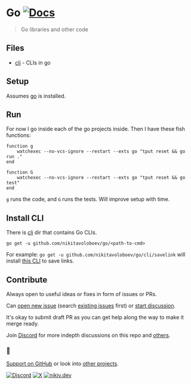 # Go [![Docs](https://img.shields.io/badge/-Docs-0a0a0a.svg?style=flat&colorA=0a0a0a)](https://pkg.go.dev/github.com/nikitavoloboev/go?tab=doc)

> Go libraries and other code

## Files

- [cli](cli) - CLIs in go

## Setup

<!-- TODO: add nix setup -->

<!-- [Bun](https://bun.sh/) is used to run things. -->

Assumes [go](https://go.dev/doc/install) is installed.

## Run

For now I go inside each of the go projects inside. Then I have these fish functions:

```
function g
    watchexec --no-vcs-ignore --restart --exts go "tput reset && go run ."
end

function G
    watchexec --no-vcs-ignore --restart --exts go "tput reset && go test"
end
```

`g` runs the code, and `G` runs the tests. Will improve setup with time.

<!-- ```
bun dev
```

Runs: `go run .` -->

## Install CLI

There is [cli](cli) dir that contains Go CLIs.

`go get -u github.com/nikitavoloboev/go/<path-to-cmd>`

For example: `go get -u github.com/nikitavoloboev/go/cli/savelink` will install [this CLI](cli/savelink/main.go) to save links.

<!-- ## Install package

> TODO: -->

<!-- `go get -u github.com/nikitavoloboev/go/lib/<path-to-lib>` -->

## Contribute

Always open to useful ideas or fixes in form of issues or PRs.

Can [open new issue](../../issues/new/choose) (search [existing issues](../../issues) first) or [start discussion](../../discussions).

It's okay to submit draft PR as you can get help along the way to make it merge ready.

Join [Discord](https://discord.com/invite/TVafwaD23d) for more indepth discussions on this repo and [others](https://github.com/nikitavoloboev#src).

### 🖤

[Support on GitHub](https://github.com/sponsors/nikitavoloboev) or look into [other projects](https://nikiv.dev/projects).

[![Discord](https://img.shields.io/badge/Discord-100000?style=flat&logo=discord&logoColor=white&labelColor=black&color=black)](https://discord.com/invite/TVafwaD23d) [![X](https://img.shields.io/badge/nikitavoloboev-100000?logo=X&color=black)](https://x.com/nikitavoloboev) [![nikiv.dev](https://img.shields.io/badge/nikiv.dev-black)](https://nikiv.dev)
